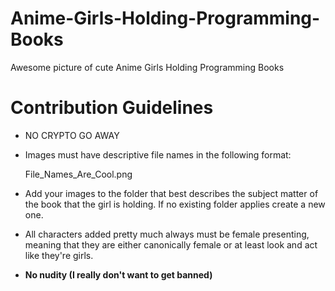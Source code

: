 # Anime-Girls-Holding-Programming-Books
Awesome picture of cute Anime Girls Holding Programming Books

# Contribution Guidelines

* NO CRYPTO GO AWAY

* Images must have descriptive file names in the following format:

    File_Names_Are_Cool.png

* Add your images to the folder that best describes the subject matter of the book that the girl is holding. If no existing folder applies create a new one.

* All characters added pretty much always must be female presenting, meaning that they are either canonically female or at least look and act like they're girls. 
    
* __No nudity (I really don't want to get banned)__
    

